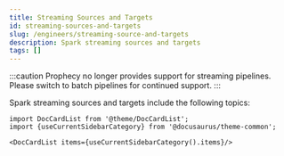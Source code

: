```yaml
---
title: Streaming Sources and Targets
id: streaming-sources-and-targets
slug: /engineers/streaming-source-and-targets
description: Spark streaming sources and targets
tags: []
---
```


:::caution
Prophecy no longer provides support for streaming pipelines. Please switch to batch pipelines for continued support.
:::

Spark streaming sources and targets include the following topics:

```mdx-code-block
import DocCardList from '@theme/DocCardList';
import {useCurrentSidebarCategory} from '@docusaurus/theme-common';

<DocCardList items={useCurrentSidebarCategory().items}/>
```
